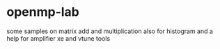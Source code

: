 # openmp-lab
some samples on matrix add and multiplication also for histogram 
and a help for amplifier xe and vtune tools